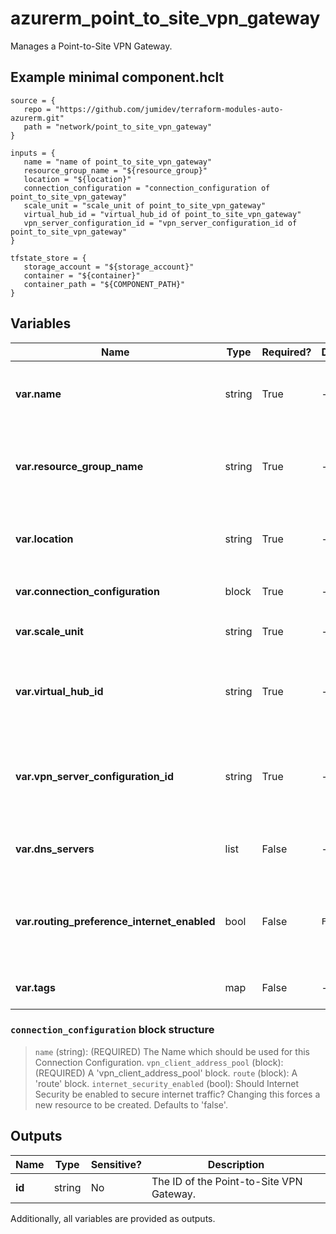 # azurerm_point_to_site_vpn_gateway

Manages a Point-to-Site VPN Gateway.

## Example minimal component.hclt

```hcl
source = {
   repo = "https://github.com/jumidev/terraform-modules-auto-azurerm.git" 
   path = "network/point_to_site_vpn_gateway" 
}

inputs = {
   name = "name of point_to_site_vpn_gateway" 
   resource_group_name = "${resource_group}" 
   location = "${location}" 
   connection_configuration = "connection_configuration of point_to_site_vpn_gateway" 
   scale_unit = "scale_unit of point_to_site_vpn_gateway" 
   virtual_hub_id = "virtual_hub_id of point_to_site_vpn_gateway" 
   vpn_server_configuration_id = "vpn_server_configuration_id of point_to_site_vpn_gateway" 
}

tfstate_store = {
   storage_account = "${storage_account}" 
   container = "${container}" 
   container_path = "${COMPONENT_PATH}" 
}

```

## Variables

| Name | Type | Required? |  Default  |  Description |
| ---- | ---- | --------- |  ----------- | ----------- |
| **var.name** | string | True | -  |  Specifies the name of the Point-to-Site VPN Gateway. Changing this forces a new resource to be created. | 
| **var.resource_group_name** | string | True | -  |  The name of the resource group in which to create the Point-to-Site VPN Gateway. Changing this forces a new resource to be created. | 
| **var.location** | string | True | -  |  Specifies the supported Azure location where the resource exists. Changing this forces a new resource to be created. | 
| **var.connection_configuration** | block | True | -  |  A `connection_configuration` block. | 
| **var.scale_unit** | string | True | -  |  The [Scale Unit](https://docs.microsoft.com/azure/virtual-wan/virtual-wan-faq#what-is-a-virtual-wan-gateway-scale-unit) for this Point-to-Site VPN Gateway. | 
| **var.virtual_hub_id** | string | True | -  |  The ID of the Virtual Hub where this Point-to-Site VPN Gateway should exist. Changing this forces a new resource to be created. | 
| **var.vpn_server_configuration_id** | string | True | -  |  The ID of the VPN Server Configuration which this Point-to-Site VPN Gateway should use. Changing this forces a new resource to be created. | 
| **var.dns_servers** | list | False | -  |  A list of IP Addresses of DNS Servers for the Point-to-Site VPN Gateway. | 
| **var.routing_preference_internet_enabled** | bool | False | `False`  |  Is the Routing Preference for the Public IP Interface of the VPN Gateway enabled? Defaults to `false`. Changing this forces a new resource to be created. | 
| **var.tags** | map | False | -  |  A mapping of tags to assign to the Point-to-Site VPN Gateway. | 

### `connection_configuration` block structure

> `name` (string): (REQUIRED) The Name which should be used for this Connection Configuration.
> `vpn_client_address_pool` (block): (REQUIRED) A 'vpn_client_address_pool' block.
> `route` (block): A 'route' block.
> `internet_security_enabled` (bool): Should Internet Security be enabled to secure internet traffic? Changing this forces a new resource to be created. Defaults to 'false'.



## Outputs

| Name | Type | Sensitive? | Description |
| ---- | ---- | --------- | --------- |
| **id** | string | No  | The ID of the Point-to-Site VPN Gateway. | 

Additionally, all variables are provided as outputs.
